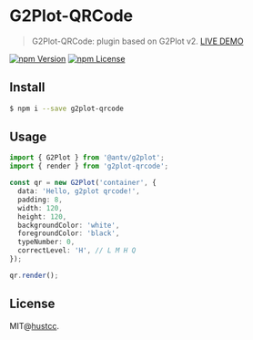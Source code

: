 # G2Plot-QRCode

> G2Plot-QRCode: plugin based on G2Plot v2. [LIVE DEMO](https://git.hust.cc/g2plot-qrcode)

[![npm Version](https://img.shields.io/npm/v/g2plot-qrcode.svg)](https://www.npmjs.com/package/g2plot-qrcode)
[![npm License](https://img.shields.io/npm/l/g2plot-qrcode.svg)](https://www.npmjs.com/package/g2plot-qrcode)


## Install

```bash
$ npm i --save g2plot-qrcode
```


## Usage

```ts
import { G2Plot } from '@antv/g2plot';
import { render } from 'g2plot-qrcode';

const qr = new G2Plot('container', {
  data: 'Hello, g2plot qrcode!',
  padding: 8,
  width: 120,
  height: 120,
  backgroundColor: 'white',
  foregroundColor: 'black',
  typeNumber: 0,
  correctLevel: 'H', // L M H Q
});

qr.render();
```


## License

MIT@[hustcc](https://github.com/hustcc).
